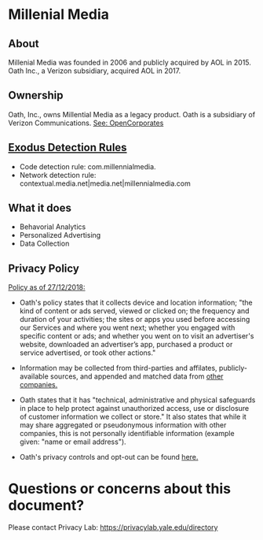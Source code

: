 # Millenial Media

## About

Millenial Media was founded in 2006 and publicly acquired by AOL in 2015.  Oath Inc., a Verizon subsidiary, acquired AOL in 2017.  

## Ownership

Oath, Inc., owns Millential Media as a legacy product.  Oath is a subsidiary of Verizon Communications.  [See: OpenCorporates](https://opencorporates.com/companies/us_de/4107146)

## [Exodus Detection Rules](https://exodus-privacy.eu.org)

* Code detection rule: com.millennialmedia.
* Network detection rule: contextual.media.net|media.net|millennialmedia.com

## What it does

* Behavorial Analytics
* Personalized Advertising
* Data Collection

## Privacy Policy

[Policy as of 27/12/2018:](https://policies.oath.com/us/en/oath/privacy/index.html)

* Oath's policy states that it collects device and location information; "the kind of content or ads served, viewed or clicked on; the frequency and duration of your activities; the sites or apps you used before accessing our Services and where you went next; whether you engaged with specific content or ads; and whether you went on to visit an advertiser's website, downloaded an advertiser’s app, purchased a product or service advertised, or took other actions."

* Information may be collected from third-parties and affilates, publicly-available sources, and appended and matched data from [other companies.](https://policies.oath.com/us/en/oath/privacy/topics/appenddata/index.html)

* Oath states that it has "technical, administrative and physical safeguards in place to help protect against unauthorized access, use or disclosure of customer information we collect or store."  It also states that while it may share aggregated or pseudonymous information with other companies, this is not personally identifiable information (example given: "name or email address").

* Oath's privacy controls and opt-out can be found [here.](https://policies.oath.com/us/en/oath/privacy/controls/index.html)  


# Questions or concerns about this document?
Please contact Privacy Lab: https://privacylab.yale.edu/directory
